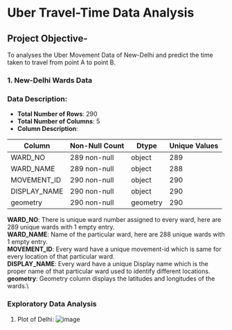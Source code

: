 # Uber Travel-Time Data Analysis
## Project Objective-
To analyses the Uber Movement Data of New-Delhi and predict the time taken to travel from point A to point B.


### **1. New-Delhi Wards Data**
### Data Description:
- **Total Number of Rows**: 290
- **Total Number of Columns**: 5
- **Column Description**:


| Column        | Non-Null Count | Dtype     | Unique Values |
|  ------------ |--------------  |  -----    | ------------- |
| WARD_NO       | 289 non-null   |  object   | 289           | 
|  WARD_NAME    | 289 non-null   |  object   | 288           |
|  MOVEMENT_ID  | 290 non-null   |  object   | 290           |
|  DISPLAY_NAME | 290 non-null   |  object   | 290           |  
|  geometry     | 290 non-null   |  geometry | 290           |


**WARD_NO**: There is unique ward number assigned to every ward, here are 289 unique wards with 1 empty entry.\
**WARD_NAME**: Name of the particular ward, here are 288 unique wards with 1 empty entry.\
**MOVEMENT_ID**: Every ward have a unique movement-id which is same for every location of that particular ward.\
**DISPLAY_NAME**: Every ward have a unique Display name which is the proper name of that particular ward used to identify different locations.\
**geometry**: Geometry column displays the latitudes and longitudes of the wards.\
### Exploratory Data Analysis
1. Plot of Delhi:
![image](https://user-images.githubusercontent.com/57316337/88227561-6d084380-cc8b-11ea-9a3e-19ac35e21d76.png)


















